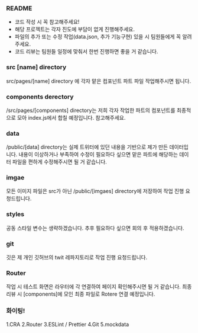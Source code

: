 ### README

- 코드 작성 시 꼭 참고해주세요!
- 해당 프로젝트는 각자 진도에 부담이 없게 진행해주세요.
- 파일의 추가 또는 수정 작업(data.json, 추가 기능구현) 있을 시 팀원들에게 꼭 알려주세요.
- 코드 리뷰는 팀원들 일정에 맞춰서 한번 진행하면 좋을 거 같습니다.

### src [name] directory

src/pages/[name] directory 에 각자 맡은 컴포넌트 파트 파일 작업해주시면 됩니다.

### components derectory

/src/pages/[components] directory는 저희 각자 작업한 파트의 컴포넌트를 최종적으로 모아 index.js에서 합칠 예정입니다. 참고해주세요.

### data

/public/[data] directory는 실제 트위터에 있던 내용을 기반으로 제가 만든 데이터입니다. 내용이 이상하거나 부족하여 수정이 필요하다 싶으면 맡은 파트에 해당하는 데이터 파일을 편하게 수정해주시면 될 거 같습니다.

### imgae

모든 이미지 파일은 src가 아닌 /public/[imgaes] directory에 저장하여 작업 진행 요청드립니다.

### styles

공동 스타일 변수는 생략하겠습니다. 추후 필요하다 싶으면 회의 후 적용하겠습니다.

### git

깃은 제 개인 깃허브의 twit 레파지토리로 작업 진행 요청드립니다.

### Router

작업 시 테스트 화면은 라우터에 각 연결하여 페이지 확인해주시면 될 거 같습니다. 최종 리뷰 시 [components]에 모인 최종 파일로 Rotere 연결 예정입니다.

### 화이팅!

1.CRA
2.Router
3.ESLint / Prettier
4.Git
5.mockdata
